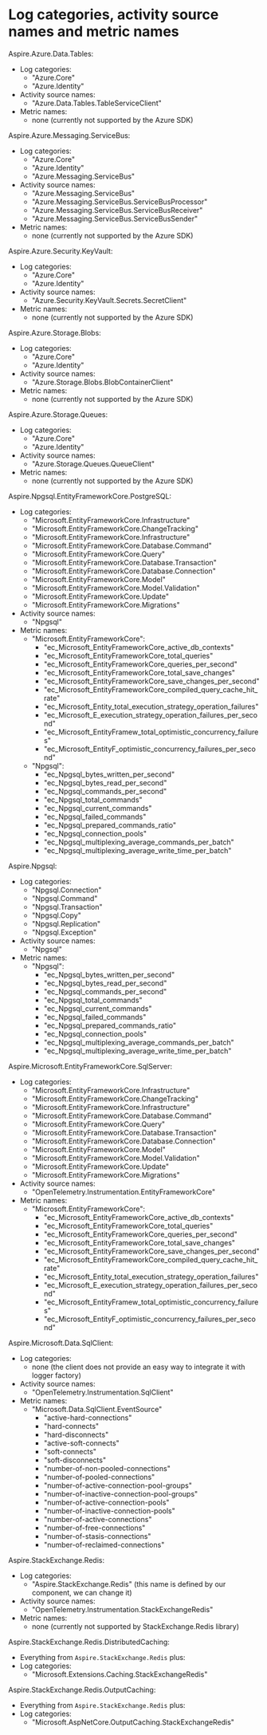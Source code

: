 # Log categories, activity source names and metric names

Aspire.Azure.Data.Tables:
- Log categories:
  - "Azure.Core"
  - "Azure.Identity"
- Activity source names:
  - "Azure.Data.Tables.TableServiceClient"
- Metric names:
  - none (currently not supported by the Azure SDK)

Aspire.Azure.Messaging.ServiceBus:
- Log categories:
  - "Azure.Core"
  - "Azure.Identity"
  - "Azure.Messaging.ServiceBus"
- Activity source names:
  - "Azure.Messaging.ServiceBus"
  - "Azure.Messaging.ServiceBus.ServiceBusProcessor"
  - "Azure.Messaging.ServiceBus.ServiceBusReceiver"
  - "Azure.Messaging.ServiceBus.ServiceBusSender"
- Metric names:
  - none (currently not supported by the Azure SDK)

Aspire.Azure.Security.KeyVault:
- Log categories:
  - "Azure.Core"
  - "Azure.Identity"
- Activity source names:
  - "Azure.Security.KeyVault.Secrets.SecretClient"
- Metric names:
  - none (currently not supported by the Azure SDK)

Aspire.Azure.Storage.Blobs:
- Log categories:
  - "Azure.Core"
  - "Azure.Identity"
- Activity source names:
  - "Azure.Storage.Blobs.BlobContainerClient"
- Metric names:
  - none (currently not supported by the Azure SDK)

Aspire.Azure.Storage.Queues:
- Log categories:
  - "Azure.Core"
  - "Azure.Identity"
- Activity source names:
  - "Azure.Storage.Queues.QueueClient"
- Metric names:
  - none (currently not supported by the Azure SDK)

Aspire.Npgsql.EntityFrameworkCore.PostgreSQL:
- Log categories:
  - "Microsoft.EntityFrameworkCore.Infrastructure"
  - "Microsoft.EntityFrameworkCore.ChangeTracking"
  - "Microsoft.EntityFrameworkCore.Infrastructure"
  - "Microsoft.EntityFrameworkCore.Database.Command"
  - "Microsoft.EntityFrameworkCore.Query"
  - "Microsoft.EntityFrameworkCore.Database.Transaction"
  - "Microsoft.EntityFrameworkCore.Database.Connection"
  - "Microsoft.EntityFrameworkCore.Model"
  - "Microsoft.EntityFrameworkCore.Model.Validation"
  - "Microsoft.EntityFrameworkCore.Update"
  - "Microsoft.EntityFrameworkCore.Migrations"
- Activity source names:
  - "Npgsql"
- Metric names:
  - "Microsoft.EntityFrameworkCore":
    - "ec_Microsoft_EntityFrameworkCore_active_db_contexts"
    - "ec_Microsoft_EntityFrameworkCore_total_queries"
    - "ec_Microsoft_EntityFrameworkCore_queries_per_second"
    - "ec_Microsoft_EntityFrameworkCore_total_save_changes"
    - "ec_Microsoft_EntityFrameworkCore_save_changes_per_second"
    - "ec_Microsoft_EntityFrameworkCore_compiled_query_cache_hit_rate"
    - "ec_Microsoft_Entity_total_execution_strategy_operation_failures"
    - "ec_Microsoft_E_execution_strategy_operation_failures_per_second"
    - "ec_Microsoft_EntityFramew_total_optimistic_concurrency_failures"
    - "ec_Microsoft_EntityF_optimistic_concurrency_failures_per_second"
  - "Npgsql":
    - "ec_Npgsql_bytes_written_per_second"
    - "ec_Npgsql_bytes_read_per_second"
    - "ec_Npgsql_commands_per_second"
    - "ec_Npgsql_total_commands"
    - "ec_Npgsql_current_commands"
    - "ec_Npgsql_failed_commands"
    - "ec_Npgsql_prepared_commands_ratio"
    - "ec_Npgsql_connection_pools"
    - "ec_Npgsql_multiplexing_average_commands_per_batch"
    - "ec_Npgsql_multiplexing_average_write_time_per_batch"

Aspire.Npgsql:
- Log categories:
  - "Npgsql.Connection"
  - "Npgsql.Command"
  - "Npgsql.Transaction"
  - "Npgsql.Copy"
  - "Npgsql.Replication"
  - "Npgsql.Exception"
- Activity source names:
  - "Npgsql"
- Metric names:
  - "Npgsql":
    - "ec_Npgsql_bytes_written_per_second"
    - "ec_Npgsql_bytes_read_per_second"
    - "ec_Npgsql_commands_per_second"
    - "ec_Npgsql_total_commands"
    - "ec_Npgsql_current_commands"
    - "ec_Npgsql_failed_commands"
    - "ec_Npgsql_prepared_commands_ratio"
    - "ec_Npgsql_connection_pools"
    - "ec_Npgsql_multiplexing_average_commands_per_batch"
    - "ec_Npgsql_multiplexing_average_write_time_per_batch"

Aspire.Microsoft.EntityFrameworkCore.SqlServer:
- Log categories:
  - "Microsoft.EntityFrameworkCore.Infrastructure"
  - "Microsoft.EntityFrameworkCore.ChangeTracking"
  - "Microsoft.EntityFrameworkCore.Infrastructure"
  - "Microsoft.EntityFrameworkCore.Database.Command"
  - "Microsoft.EntityFrameworkCore.Query"
  - "Microsoft.EntityFrameworkCore.Database.Transaction"
  - "Microsoft.EntityFrameworkCore.Database.Connection"
  - "Microsoft.EntityFrameworkCore.Model"
  - "Microsoft.EntityFrameworkCore.Model.Validation"
  - "Microsoft.EntityFrameworkCore.Update"
  - "Microsoft.EntityFrameworkCore.Migrations"
- Activity source names:
  - "OpenTelemetry.Instrumentation.EntityFrameworkCore"
- Metric names:
  - "Microsoft.EntityFrameworkCore":
    - "ec_Microsoft_EntityFrameworkCore_active_db_contexts"
    - "ec_Microsoft_EntityFrameworkCore_total_queries"
    - "ec_Microsoft_EntityFrameworkCore_queries_per_second"
    - "ec_Microsoft_EntityFrameworkCore_total_save_changes"
    - "ec_Microsoft_EntityFrameworkCore_save_changes_per_second"
    - "ec_Microsoft_EntityFrameworkCore_compiled_query_cache_hit_rate"
    - "ec_Microsoft_Entity_total_execution_strategy_operation_failures"
    - "ec_Microsoft_E_execution_strategy_operation_failures_per_second"
    - "ec_Microsoft_EntityFramew_total_optimistic_concurrency_failures"
    - "ec_Microsoft_EntityF_optimistic_concurrency_failures_per_second"

Aspire.Microsoft.Data.SqlClient:
- Log categories:
  - none (the client does not provide an easy way to integrate it with logger factory)
- Activity source names:
  - "OpenTelemetry.Instrumentation.SqlClient"
- Metric names:
  - "Microsoft.Data.SqlClient.EventSource"
    - "active-hard-connections"
    - "hard-connects"
    - "hard-disconnects"
    - "active-soft-connects"
    - "soft-connects"
    - "soft-disconnects"
    - "number-of-non-pooled-connections"
    - "number-of-pooled-connections"
    - "number-of-active-connection-pool-groups"
    - "number-of-inactive-connection-pool-groups"
    - "number-of-active-connection-pools"
    - "number-of-inactive-connection-pools"
    - "number-of-active-connections"
    - "number-of-free-connections"
    - "number-of-stasis-connections"
    - "number-of-reclaimed-connections"

Aspire.StackExchange.Redis:
- Log categories:
  - "Aspire.StackExchange.Redis" (this name is defined by our component, we can change it)
- Activity source names:
  - "OpenTelemetry.Instrumentation.StackExchangeRedis"
- Metric names:
  - none (currently not supported by StackExchange.Redis library)

Aspire.StackExchange.Redis.DistributedCaching:
- Everything from `Aspire.StackExchange.Redis` plus:
- Log categories:
  - "Microsoft.Extensions.Caching.StackExchangeRedis"

Aspire.StackExchange.Redis.OutputCaching:
- Everything from `Aspire.StackExchange.Redis` plus:
- Log categories:
  - "Microsoft.AspNetCore.OutputCaching.StackExchangeRedis"
